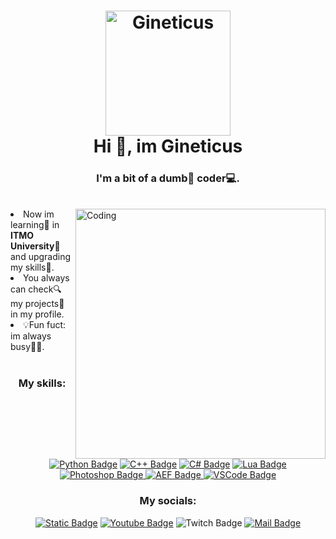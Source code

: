 <h1 align=center>
  <a href=""></a><img alt="Gineticus" src="https://i.ibb.co/rw9LxYG/Untitled-1.png" width=200>
  <br>
  Hi 👋, im Gineticus
</h1>
<h3 align=center>
  <a href=""></a>I'm a bit of a dumb🥸 <b>coder</b>💻.
</h3>
<br>
<img src="https://i.ibb.co/M8wSvV8/w123.png" align="right" alt="Coding" width="400"

- Now im learning📒 in **ITMO University🏯** and upgrading my skills🧮.
- You always can check🔍 my projects📁 in my profile.
- 💡Fun fuct: im always busy😵‍💫.

<br>
<h3 align=center>
  <a href=""></a>My skills:
</h3>
<p align=center>
<a href=""><img alt="Python Badge" src="https://img.shields.io/badge/Python-%23292929?style=for-the-badge&logo=python"></a>
<a href=""><img alt="C++ Badge" src="https://img.shields.io/badge/C%2B%2B-%23292929?style=for-the-badge&logo=cplusplus&logoColor=%2300599C"></a>
<a href=""><img alt="C# Badge" src="https://img.shields.io/badge/C%23-%23292929?style=for-the-badge&logo=csharp&logoColor=%23512BD4"></a>
<a href=""><img alt="Lua Badge" src="https://img.shields.io/badge/Lua-%23292929?style=for-the-badge&logo=lua&logoColor=%232C2D72"></a>
<a href=""><img alt="Photoshop Badge" src="https://img.shields.io/badge/Photoshop-%23292929?style=for-the-badge&logo=adobephotoshop"> </a>
<a href=""><img alt="AEF Badge" src="https://img.shields.io/badge/After%20Effects-%23292929?style=for-the-badge&logo=adobeaftereffects"> </a>
<a href=""><img alt="VSCode Badge" src="https://img.shields.io/badge/VS%20Code-%23292929?style=for-the-badge&logo=visualstudiocode&logoColor=%23007ACC"></a>
</p>

<h3 align=center>
  <a href=""></a>My socials:
</h3>
<p align=center>
<a href=""><img alt="Static Badge" src="https://img.shields.io/badge/Gineticus-%23292929?style=for-the-badge&logo=discord&label=Discord"></a>
<a href=""><img alt="Youtube Badge" src="https://img.shields.io/badge/Gineticus-%23292929?style=for-the-badge&logo=youtube&logoColor=%23FF0000&label=Youtube"></a>
<a href"https://www.twitch.tv/gineticus"><img alt="Twitch Badge" src="https://img.shields.io/badge/Gineticus-%23292929?style=for-the-badge&logo=twitch&label=Twitch"></a>
<a href=""><img alt="Mail Badge" src="https://img.shields.io/badge/Bal3025%40mail.ru-%23292929?style=for-the-badge&logo=maildotru&logoColor=%23005FF9&label=Mail"></a>
</p>
